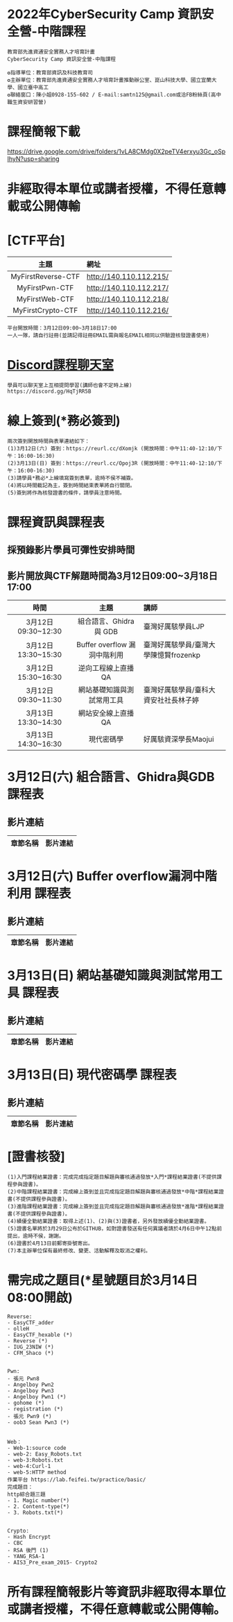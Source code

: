 
# 2022年CyberSecurity Camp 資訊安全營-中階課程
```
教育部先進資通安全實務人才培育計畫
CyberSecurity Camp 資訊安全營-中階課程
   
✪指導單位：教育部資訊及科技教育司
✪主辦單位：教育部先進資通安全實務人才培育計畫推動辦公室、崑山科技大學、國立宜蘭大學、國立臺中高工
✪聯絡窗口：陳小姐0928-155-602 / E-mail:samtn125@gmail.com或洽FB粉絲頁(高中職生資安研習營)
```

# 課程簡報下載
https://drive.google.com/drive/folders/1vLA8CMdg0X2peTV4erxyu3Gc_oSpIhyN?usp=sharing

# 非經取得本單位或講者授權，不得任意轉載或公開傳輸

# [CTF平台]
|主題|網址|
|:----:|:------|
|MyFirstReverse-CTF|http://140.110.112.215/|
|MyFirstPwn-CTF|http://140.110.112.217/|
|MyFirstWeb-CTF|http://140.110.112.218/|
|MyFirstCrypto-CTF|http://140.110.112.216/|
```
平台開放時間：3月12日09:00~3月18日17:00
一人一隊，請自行註冊(並請記得註冊EMAIL需與報名EMAIL相同以供驗證核發證書使用)
```


# [Discord課程聊天室](https://discord.gg/HqTjRR5B )
```
學員可以聊天室上互相提問學習(講師也會不定時上線)
https://discord.gg/HqTjRR5B
```


# 線上簽到(*務必簽到)
```
兩次簽到開放時間與表單連結如下：
(1)3月12日(六) 簽到：https://reurl.cc/dXomjk (開放時間：中午11:40-12:10/下午：16:00-16:30)   
(2)3月13日(日) 簽到：https://reurl.cc/Opoj3R (開放時間：中午11:40-12:10/下午：16:00-16:30)  
(3)請學員*務必*上線填寫簽到表單，逾時不侯不補簽。
(4)將以時間截記為主，簽到時間結束表單將自行關閉。
(5)簽到將作為核發證書的條件，請學員注意時間。
```
#  課程資訊與課程表
## 採預錄影片學員可彈性安排時間
## 影片開放與CTF解題時間為3月12日09:00~3月18日17:00
|時間|主題|講師|
|:----:|:----:|:------|
|3月12日09:30~12:30|組合語言、Ghidra 與 GDB|臺灣好厲駭學員LJP|
|3月12日13:30~15:30|Buffer overflow 漏洞中階利用|臺灣好厲駭學員/臺灣大學陳憶賢frozenkp|
|3月12日15:30~16:30|逆向工程線上直播QA||
|3月12日09:30~11:30|網站基礎知識與測試常用工具|臺灣好厲駭學員/臺科大資安社社長林子婷|
|3月13日13:30~14:30|網站安全線上直播QA||
|3月13日14:30~16:30|現代密碼學|好厲駭資深學長Maojui|


# 3月12日(六) 組合語言、Ghidra與GDB 課程表
## 影片連結
|章節名稱|影片連結|
|:------|:-------------|



# 3月12日(六) Buffer overflow漏洞中階利用 課程表
## 影片連結
|章節名稱|影片連結|
|:------|:-------------|





# 3月13日(日) 網站基礎知識與測試常用工具 課程表
## 影片連結
|章節名稱|影片連結|
|:------|:-------------|


   
# 3月13日(日) 現代密碼學 課程表
## 影片連結
|章節名稱|影片連結|
|:------|:-------------|



# [證書核發]
```
(1)入門課程結業證書：完成完成指定題目解題與審核通過發放*入門*課程結業證書(不提供課程參與證書)。
(2)中階課程結業證書：完成線上簽到並且完成指定題目解題與審核通過發放*中階*課程結業證書(不提供課程參與證書)。
(3)進階課程結業證書：完成線上簽到並且完成指定題目解題與審核通過發放*進階*課程結業證書(不提供課程參與證書)。
(4)績優全勤結業證書：取得上述(1)、(2)與(3)證書者，另外發放績優全勤結業證書。
(5)證書名單將於3月29日公布於GITHUB，如對證書發送有任何異議者請於4月6日中午12點前提出，逾時不侯，謝謝。
(6)證書於4月13日前郵寄掛號寄出。
(7)本主辦單位保有最終修改、變更、活動解釋及取消之權利。 

```


#  需完成之題目(*星號題目於3月14日08:00開啟)
```
Reverse:
- EasyCTF_adder 
- olleH 
- EasyCTF_hexable (*)
- Reverse (*)
- IUG_23NIW (*)
- CFM_Shaco (*)


Pwn:
- 張元 Pwn8
- Angelboy Pwn2
- Angelboy Pwn3
- Angelboy Pwn1 (*)
- gohome (*)
- registration (*)
- 張元 Pwn9 (*)
- oob3 Sean Pwn3 (*)


Web：
- Web-1:source code
- web-2: Easy_Robots.txt
- web-3:Robots.txt
- web-4:Curl-1
- web-5:HTTP method
作業平台 https://lab.feifei.tw/practice/basic/
完成題目：
http綜合題三題
- 1. Magic number(*)
- 2. Content-type(*)
- 3. Robots.txt(*)


Crypto:
- Hash Encrypt
- CBC
- RSA 後門 (1)
- YANG_RSA-1
- AIS3_Pre_exam_2015- Crypto2

```

#  所有課程簡報影片等資訊非經取得本單位或講者授權，不得任意轉載或公開傳輸。


